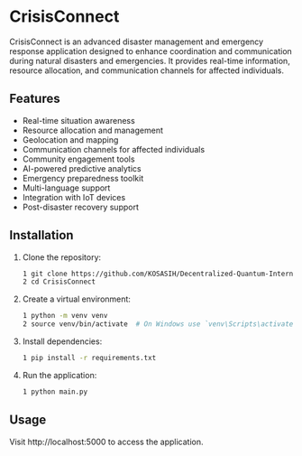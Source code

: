 # CrisisConnect

CrisisConnect is an advanced disaster management and emergency response application designed to enhance coordination and communication during natural disasters and emergencies. It provides real-time information, resource allocation, and communication channels for affected individuals.

## Features

- Real-time situation awareness
- Resource allocation and management
- Geolocation and mapping
- Communication channels for affected individuals
- Community engagement tools
- AI-powered predictive analytics
- Emergency preparedness toolkit
- Multi-language support
- Integration with IoT devices
- Post-disaster recovery support

## Installation

1. Clone the repository:
   ```bash
   1 git clone https://github.com/KOSASIH/Decentralized-Quantum-Internet-Core.git
   2 cd CrisisConnect
   ```

2. Create a virtual environment:

   ```bash
   1 python -m venv venv
   2 source venv/bin/activate  # On Windows use `venv\Scripts\activate`
   ```
   
3. Install dependencies:

   ```bash
   1 pip install -r requirements.txt
   ```
   
4. Run the application:

   ```bash
   1 python main.py
   ```
   
## Usage
Visit http://localhost:5000 to access the application.
